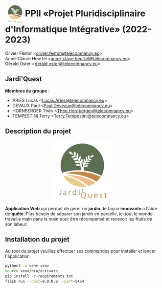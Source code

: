 # <img title="Jardi'Quest logo" alt="Logo de jardi'quest" src="./.res-readme/Jardi'Quest.svg" style="height: 65px; width: 65px; vertical-align: middle" width="65" height="65" >PPII «Projet Pluridisciplinaire d'Informatique Intégrative» (2022-2023) 

Olivier Festor <<olivier.festor@telecomnancy.eu>>  
Anne-Claure Heurtel <<anne-claire.heurtel@telecomnancy.eu>>  
Gérald Oster <<gerald.oster@telecomnancy.eu>>  


## Jardi'Quest

**Membres du groupe** :
- ARIES Lucas <<Lucas.Aries@telecomnancy.eu>>  
- DEVAUX Paul <<Paul.Deveaux@telecomnancy.eu>>  
- HORNBERGER Théo <<Theo.Hornberger@telecomnancy.eu>>  
- TEMPESTINI Terry <<Terry.Tempestini@telecomnancy.eu>>  

## Description du projet

<img title="Jardi'Quest logo" alt="Logo de jardi'quest" src="./.res-readme/Jardi'Quest.svg" style="height: 200px; width: 200px; margin: auto; display: block" width="200" height="200">

**Application Web** qui permet de gérer un **jardin** de façon **innovante** a l'aide de **quête**.
Plus besoin de séparer son jardin en parcelle, ici tout le monde travaille main dans la main pour être récompensé et recevoir les fruits de son labeur.


## Installation du projet
Au root du projet veuillez effectuer ses commandes pour installer et lancer l'application
```bash
python3 -m venv venv
source venv/bin/activate
pip install -r requirements.txt
flask run --host=0.0.0.0 --port=5454
```